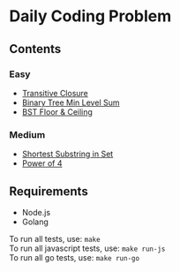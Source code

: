 # Daily Coding Problem

## Contents

### Easy

- [Transitive Closure](423/README.md)
- [Binary Tree Min Level Sum](426/README.md)
- [BST Floor & Ceiling](434/README.md)

### Medium

- [Shortest Substring in Set](437/README.md)
- [Power of 4](446/README.md)

## Requirements

- Node.js
- Golang

To run all tests, use: `make`  
To run all javascript tests, use: `make run-js`  
To run all go tests, use: `make run-go`  
